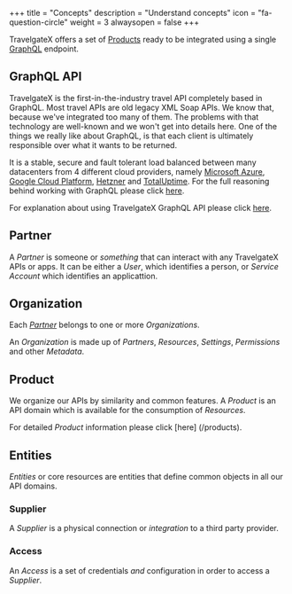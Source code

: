+++
title = "Concepts"
description = "Understand concepts"
icon = "fa-question-circle" 
weight = 3
alwaysopen = false
+++

TravelgateX offers a set of [Products](/products) ready to be integrated using a single [GraphQL](/graphql-api/) endpoint.

## GraphQL API
TravelgateX is the first-in-the-industry travel API completely based in GraphQL. Most travel APIs are old legacy XML Soap APIs. We know that, because we've integrated too many of them. The problems with that technology are well-known and we won't get into details here. One of the things we really like about GraphQL, is that each client is ultimately responsible over what it wants to be returned. 

It is a stable, secure and fault tolerant load balanced between many datacenters from 4 different cloud providers, namely [Microsoft Azure](https://azure.microsoft.com/), [Google Cloud Platform](https://cloud.google.com/), [Hetzner](https://www.hetzner.de/) and [TotalUptime](http://totaluptime.com/).
For the full reasoning behind working with GraphQL please click [here](/learning-graphql/overview/#graphql-at-travelgatex).

For explanation about using TravelgateX GraphQL API please click [here](/getting-started/api/).

## Partner

A _Partner_ is someone or _something_ that can interact with any TravelgateX APIs or apps. It can be either a _User_, which identifies a person, or _Service Account_ which identifies an applicattion.

## Organization

Each [_Partner_](#Partner) belongs to one or more _Organizations_. 

An _Organization_ is made up of _Partners_, _Resources_, _Settings_, _Permissions_ and other _Metadata_.

## Product
We organize our APIs by similarity and common features. A _Product_ is an API domain which is available for the consumption of _Resources_. 

For detailed _Product_ information please click [here] (/products).


## Entities
_Entities_ or core resources are entities that define common objects in all our API domains.

### Supplier
  
A _Supplier_ is a physical connection or _integration_ to a third party provider.

### Access

An _Access_ is a set of credentials _and_ configuration in order to access a _Supplier_.












